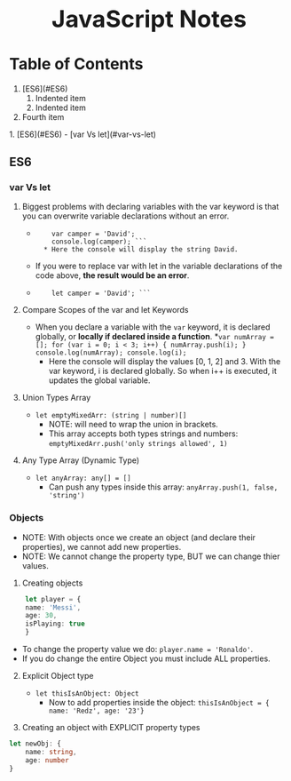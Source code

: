 <h1 align="center" style="font-size: 3em;">JavaScript Notes</h1>

# Table of Contents
<ol>
<li>[ES6](#ES6)
<ol>
<li>Indented item</li>
<li>Indented item</li>
</ol>
</li>
<li>Fourth item</li>
</ol>
1. [ES6](#ES6)
- [var Vs let](#var-vs-let)

## ES6 <a name="ES6"></a>
### var Vs let <a name="var-vs-let"></a>
1. Biggest problems with declaring variables with the var keyword is that you can overwrite variable declarations without an error.
    * ``` var camper = 'James';
          var camper = 'David';
          console.log(camper); ```
        * Here the console will display the string David.
    * If you were to replace var with let in the variable declarations of the code above, **the result would be an error**.
    * ``` let camper = 'James';
          let camper = 'David'; ```

2. Compare Scopes of the var and let Keywords
    * When you declare a variable with the `var` keyword, it is declared globally, or **locally if declared inside a function**.
        *``` var numArray = [];
              for (var i = 0; i < 3; i++) {
                numArray.push(i);
              }
              console.log(numArray);
              console.log(i); ```
       * Here the console will display the values [0, 1, 2] and 3. With the var keyword, i is declared globally. So when i++ is executed, it updates the global variable.

3. Union Types Array
    * `let emptyMixedArr: (string | number)[]`
        * NOTE: will need to wrap the union in brackets.
        * This array accepts both types strings and numbers: `emptyMixedArr.push('only strings allowed', 1)`

4. Any Type Array (Dynamic Type)
    * `let anyArray: any[] = []`
        * Can push any types inside this array: `anyArray.push(1, false, 'string')`

### Objects
* NOTE: With objects once we create an object (and declare their properties), we cannot add new properties.
* NOTE: We cannot change the property type, BUT we can change thier values.

1. Creating objects
```typescript 
    let player = {
    name: 'Messi',
    age: 30,
    isPlaying: true
    }
```
* To change the property value we do: `player.name = 'Ronaldo'`.
* If you do change the entire Object you must include ALL properties.

2.  Explicit Object type
    * `let thisIsAnObject: Object`
        * Now to add properties inside the object: `thisIsAnObject = { name: 'Redz', age: '23'}`

3. Creating an object with EXPLICIT property types
```typescript
let newObj: {
    name: string,
    age: number
}
```


 


    
    




